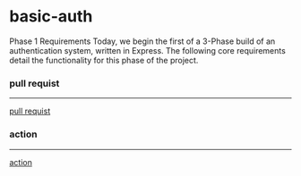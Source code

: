 # basic-auth
Phase 1 Requirements Today, we begin the first of a 3-Phase build of an authentication system, written in Express. The following core requirements detail the functionality for this phase of the project.

### pull requist 
---
[pull requist](https://github.com/MarahAlrefaai/basic-auth/pull/3)

### action 
---
[action](https://github.com/MarahAlrefaai/basic-auth/actions)




